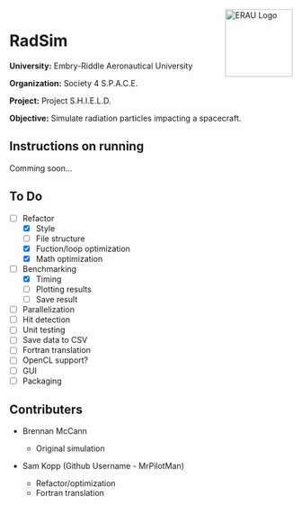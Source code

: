 <img align="right" width="120" height="120" title="ERAU Logo" src="https://raw.githubusercontent.com/MrPilotMan/RadSim/master/Embry-Riddle_Aeronautical_University_Seal.png?token=Af-nljz_KQtFsJw03LrQ5G0AUbtcKaTrks5bzUiqwA%3D%3D" />

# RadSim
**University:** Embry-Riddle Aeronautical University

**Organization:** Society 4 S.P.A.C.E.

**Project:** Project S.H.I.E.L.D.

**Objective:** Simulate radiation particles impacting a spacecraft.

## Instructions on running
Comming soon...

## To Do
* [ ] Refactor
    * [X] Style
    * [ ] File structure
    * [X] Fuction/loop optimization
    * [X] Math optimization
* [ ] Benchmarking
   * [X] Timing
   * [ ] Plotting results
   * [ ] Save result
* [ ] Parallelization
* [ ] Hit detection
* [ ] Unit testing
* [ ] Save data to CSV
* [ ] Fortran translation
* [ ] OpenCL support?
* [ ] GUI
* [ ] Packaging

## Contributers
* Brennan McCann
  * Original simulation
    
* Sam Kopp (Github Username - MrPilotMan)
  * Refactor/optimization
  * Fortran translation
